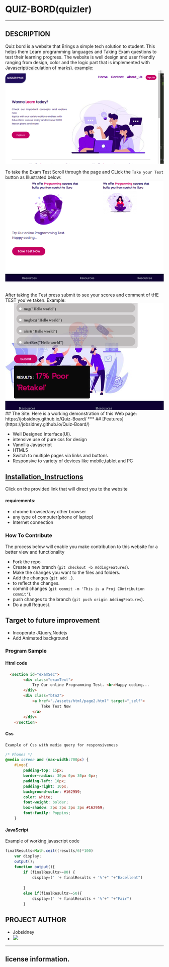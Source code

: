 # QUIZ-BORD(quizler)
***
## DESCRIPTION
Quiz bord  is a website that Brings a simple tech solution to student. This helps them Learn programming languages and Taking Exam questions to test their learning progress. The website is well design and user friendly ranging from design, color and the logic part that is implemented with Javascript(calculation of marks).
 example:
<img src="./assets/images/quiz1.png">
<br  />

To take the Exam Test Scroll through the page and CLick the `Take your Test` button as Illustrated below:
<img src="./assets/images/takeTest.png">  

<br  />
After taking the Test press submit to see your scores and comment of tHE TEST you've taken.
Example:
<img src="./assets/images/submit.png">
<br  />
## The Site:
Here is a working demonstration of this Web page: https://jobsidney.github.io/Quiz-Board/
***
## [Features](https://jobsidney.github.io/Quiz-Board/)

- Well Designed Interface(UI).
- intensive use of pure css for design
- Vannilla Javascript
- HTML5
- Switch to multiple pages via links and buttons
- Responsive to variety of devices like mobile,tablet and PC

## [Installation_Instructions](https://jobsidney.github.io/Quiz-Board/) 
Click on the provided link that will direct you to the website
#### requirements:
- chrome browser/any other browser
- any type of computer(phone of laptop)
- Internet connection

### How To Contribute

The process below will enable you make contribution to this website for a better view and functionality

- Fork the repo
- Create a new branch (`git checkout -b AddingFeatures`).
- Make the changes you want to the files and folders.
- Add the changes (`git add .`).
- to reflect the changes.
- commit changes (`git commit -m 'This is a Proj COntribution commit'`).
- push changes to the branch (`git push origin AddingFeatures`).
- Do a pull Request. 

## Target to future improvement
- Incoperate JQuery,Nodejs
- Add Animated background

### Program Sample
#### Html code
```Html
  <section id="examSec">
        <div class="examText">
            Try Our online Programming Test. <br>Happy coding...
        </div>
        <div class="btn2">
            <a href="./assets/html/page2.html" target="_self">
                Take Test Now
            </a>
        </div>
    </section>
```

#### Css
    Example of Css with media query for responsiveness
```Css
/* Phones */
@media screen and (max-width:700px) {
    #Logo{
        padding-top: 15px;
        border-radius: 30px 0px 30px 0px;
        padding-left: 10px;
        padding-right: 10px;
        background-color: #162959;
        color: white;
        font-weight: bolder;
        box-shadow: 2px 2px 3px 3px #162959;
        font-family: Poppins;
    }
```
#### JavaScript
Example of working javascript code
```Javascript
finalResults=Math.ceil((results/6)*100)
    var display;
    output();
    function output(){
        if (finalResults>=80) {
            display=(' '+ finalResults + '%'+" "+"Excellent")
            
        }
        else if(finalResults>=50){
            display=(' '+ finalResults + '%'+" "+"Fair")
        }
```
## PROJECT AUTHOR
- Jobsidney
- [<img style="border: 1px solid white;" src="./assets/images/job.jpg">](https://github.com/Jobsidney/)
***

## license information. 





  
